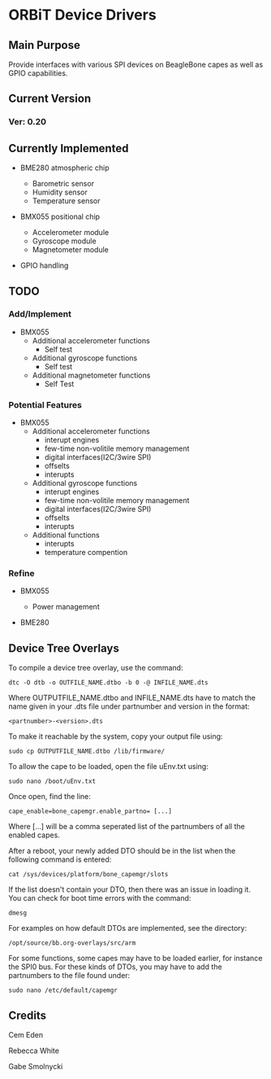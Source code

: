 # ORBiT Device Drivers

## Main Purpose

Provide interfaces with various SPI devices on BeagleBone capes as well as GPIO capabilities.

## Current Version
### Ver: 0.20

## Currently Implemented

* BME280 atmospheric chip
  - Barometric sensor
  - Humidity sensor
  - Temperature sensor

* BMX055 positional chip
  - Accelerometer module
  - Gyroscope module
  - Magnetometer module

* GPIO handling

## TODO
### Add/Implement

* BMX055
  - Additional accelerometer functions
    - Self test
  - Additional gyroscope functions
    - Self test
  - Additional magnetometer functions
    - Self Test

### Potential Features

* BMX055
  - Additional accelerometer functions
    - interupt engines
    - few-time non-volitile memory management
    - digital interfaces(I2C/3wire SPI)
    - offselts
    - interupts
  - Additional gyroscope functions
    - interupt engines
    - few-time non-volitile memory management
    - digital interfaces(I2C/3wire SPI)
    - offselts
    - interupts
  - Additional  functions
    - interupts
    - temperature compention

### Refine

* BMX055
  - Power management

* BME280

## Device Tree Overlays

To compile a device tree overlay, use the command:

    dtc -O dtb -o OUTFILE_NAME.dtbo -b 0 -@ INFILE_NAME.dts
	
Where OUTPUTFILE_NAME.dtbo and INFILE_NAME.dts have to match the name given
in your .dts file under partnumber and version in the format:

    <partnumber>-<version>.dts
	
To make it reachable by the system, copy your output file using:

    sudo cp OUTPUTFILE_NAME.dtbo /lib/firmware/
	
To allow the cape to be loaded, open the file uEnv.txt using:

    sudo nano /boot/uEnv.txt
	
Once open, find the line:

    cape_enable=bone_capemgr.enable_partno= [...]
	
Where [...] will be a comma seperated list of the partnumbers of all the enabled capes.


After a reboot, your newly added DTO should be in the list when the following command is entered:

    cat /sys/devices/platform/bone_capemgr/slots
	
If the list doesn't contain your DTO, then there was an issue in loading it.
You can check for boot time errors with the command:

    dmesg
	
For examples on how default DTOs are implemented, see the directory:

    /opt/source/bb.org-overlays/src/arm

	
For some functions, some capes may have to be loaded earlier, for instance the SPI0 bus.
For these kinds of DTOs, you may have to add the partnumbers to the file found under:

    sudo nano /etc/default/capemgr

## Credits
Cem Eden

Rebecca White

Gabe Smolnycki

